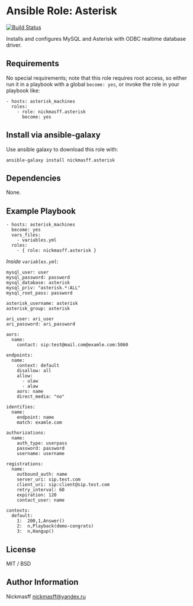 # Ansible Role: Asterisk

[![Build Status](https://travis-ci.com/Nickmasff/ansible-role-asterisk.svg?branch=master)](https://travis-ci.com/Nickmasff/ansible-role-asterisk)

Installs and configures MySQL and Asterisk with ODBC realtime database driver.

Requirements
------------

No special requirements; note that this role requires root access, so either run it in a playbook with a global `become: yes`, or invoke the role in your playbook like:


    - hosts: asterisk_machines
      roles:
        - role: nickmasff.asterisk
          become: yes

Install via ansible-galaxy
--------------------------

Use ansible galaxy to download this role with:

    ansible-galaxy install nickmasff.asterisk


## Dependencies

None.

## Example Playbook

    - hosts: asterisk_machines
      become: yes
      vars_files:
        - variables.yml
      roles:
        - { role: nickmasff.asterisk }
        

*Inside `variables.yml`*:
        
    mysql_user: user
    mysql_password: password
    mysql_database: asterisk
    mysql_priv: "asterisk.*:ALL"
    mysql_root_pass: password
    
    asterisk_username: asterisk
    asterisk_group: asterisk
    
    ari_user: ari_user
    ari_password: ari_password
      
    aors:
      name:
        contact: sip:test@mail.com@examle.com:5060
    
    endpoints:
      name:
        context: default
        disallow: all
        allow:
          - ulaw
          - alaw
        aors: name
        direct_media: "no"
    
    identifies:
      name:
        endpoint: name
        match: examle.com
    
    authorizations:
      name:
        auth_type: userpass
        password: password
        username: username
    
    registrations:
      name:
        outbound_auth: name
        server_uri: sip.test.com
        client_uri: sip:client@sip.test.com
        retry_interval: 60
        expiration: 120
        contact_user: name
    
    contexts:
      default:
        1:  200,1,Answer()
        2:  n,Playback(demo-congrats)
        3:  n,Hangup()
    
    
    

## License

MIT / BSD

## Author Information

Nickmasff
nickmasff@yandex.ru

